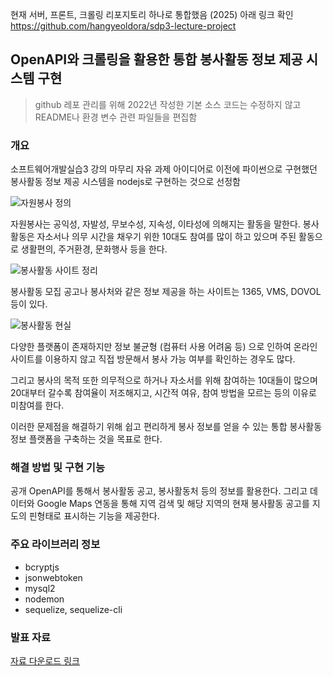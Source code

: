 현재 서버, 프론트, 크롤링 리포지토리 하나로 통합했음 (2025)
아래 링크 확인 
https://github.com/hangyeoldora/sdp3-lecture-project

## OpenAPI와 크롤링을 활용한 통합 봉사활동 정보 제공 시스템 구현

>github 레포 관리를 위해 2022년 작성한 기본 소스 코드는 수정하지 않고 README나 환경 변수 관련 파일들을 편집함

### 개요
소프트웨어개발실습3 강의 마무리 자유 과제 아이디어로 이전에 파이썬으로 구현했던 봉사활동 정보 제공 시스템을 nodejs로 구현하는 것으로 선정함

![자원봉사 정의](https://i.imgur.com/hfrhcbx.png)

자원봉사는 공익성, 자발성, 무보수성, 지속성, 이타성에 의해지는 활동을 말한다.
봉사활동은 자소서나 의무 시간을 채우기 위한 10대도 참여를 많이 하고 있으며 주된 활동으로 생활편의, 주거환경, 문화행사 등을 한다.

![봉사활동 사이트 정리](https://i.imgur.com/At7BTNG.png)

봉사활동 모집 공고나 봉사처와 같은 정보 제공을 하는 사이트는 1365, VMS, DOVOL 등이 있다.

![봉사활동 현실](https://i.imgur.com/bWbUi6W.png)

다양한 플랫폼이 존재하지만 정보 불균형 (컴퓨터 사용 어려움 등) 으로 인하여 온라인 사이트를 이용하지 않고 직접 방문해서 봉사 가능 여부를 확인하는 경우도 많다.

그리고 봉사의 목적 또한 의무적으로 하거나 자소서를 위해 참여하는 10대들이 많으며 20대부터 갈수록 참여율이 저조해지고, 시간적 여유, 참여 방법을 모르는 등의 이유로 미참여를 한다.

이러한 문제점을 해결하기 위해 쉽고 편리하게 봉사 정보를 얻을 수 있는 통합 봉사활동 정보 플랫폼을 구축하는 것을 목표로 한다.

### 해결 방법 및 구현 기능
공개 OpenAPI를 통해서 봉사활동 공고, 봉사활동처 등의 정보를 활용한다. 그리고 데이터와 Google Maps 연동을 통해 지역 검색 및 해당 지역의 현재 봉사활동 공고를 지도의 핀형태로 표시하는 기능을 제공한다.

### 주요 라이브러리 정보
- bcryptjs
- jsonwebtoken
- mysql2
- nodemon
- sequelize, sequelize-cli

### 발표 자료

<a href="https://drive.google.com/file/d/1lV47JGWvyKeM19KsAiMTTWGN-t5ClJOz/view?usp=sharing" target="_blank">자료 다운로드 링크</a>